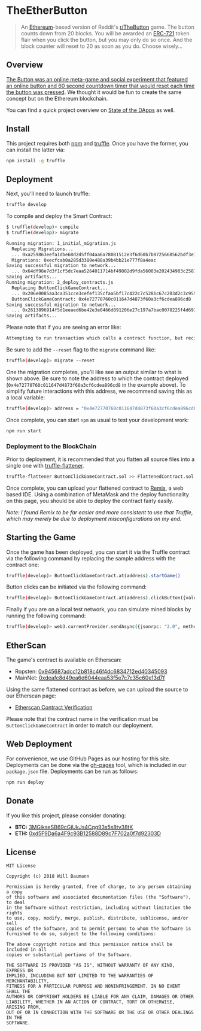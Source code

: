 # TheEtherButton

> An [Ethereum](https://www.ethereum.org/)-based version of Reddit's [r/TheButton](https://www.reddit.com/r/thebutton/) game. The button counts down from 20 blocks. You will be awarded an [ERC-721](http://erc721.org/) token flair when you click the button, but you may only do so once. And the block counter will reset to 20 as soon as you do. Choose wisely...

## Overview

[The Button was an online meta-game and social experiment that featured an online button and 60 second countdown timer that would reset each time the button was pressed](https://en.wikipedia.org/wiki/The_Button_(Reddit)). We thought it would be fun to create the same concept but on the Ethereum blockchain.

You can find a quick project overview on [State of the DApps](https://www.stateofthedapps.com/dapps/the-ether-button) as well.

## Install

This project requires both [npm](https://www.npmjs.com/) and [truffle](https://github.com/trufflesuite/truffle). Once you have the former, you can install the latter via:

```bash
npm install -g truffle
```

## Deployment

Next, you'll need to launch truffle:

```bash
truffle develop
```

To compile and deploy the Smart Contract:

```bash
$ truffle(develop)> compile
$ truffle(develop)> migrate

Running migration: 1_initial_migration.js
  Replacing Migrations...
  ... 0xa259863eefa1dbe68d2d5ff04aa6a78081512e3f6d60b7b0725668562bdf3e1d
  Migrations: 0xecfcab0a285d3380e488a39b4bb21e777f8a4eac
Saving successful migration to network...
  ... 0x64df98e7d3f1cf5dc7eaa5264011714bf49802d9fda56003e202434903c2581b
Saving artifacts...
Running migration: 2_deploy_contracts.js
  Replacing ButtonClickGameContract...
  ... 0x206e0085aa3ca351cce3cefef135cfaa5bf17c422c7c5281c67c203d2c3c9559
  ButtonClickGameContract: 0x4e72770760c011647d4873f60a3cf6cdea896cd8
Saving successful migration to network...
  ... 0x2613896914f5d1eeaed6be42e3e0466d891206e27c197a7bac0078225f4d693a
Saving artifacts...
```

Please note that if you are seeing an error like:

```bash
Attempting to run transaction which calls a contract function, but recipient address 0xabcdef.... is not a contract address
```

Be sure to add the `--reset` flag to the `migrate` command like:

```bash
truffle(develop)> migrate --reset
```

One the migration completes, you'll like see an output similar to what is shown above. Be sure to note the address to which the contract deployed (`0x4e72770760c011647d4873f60a3cf6cdea896cd8` in the example above). To simplify future interactions with this address, we recommend saving this as a local variable:

```bash
truffle(develop)> address = "0x4e72770760c011647d4873f60a3cf6cdea896cd8"
```

Once complete, you can start `npm` as usual to test your development work:

```bash
npm run start
```

### Deployment to the BlockChain

Prior to deployment, it is recommended that you flatten all source files into a single one with [truffle-flattener](https://github.com/alcuadrado/truffle-flattener).

```bash
truffle-flattener ButtonClickGameContract.sol >> FlattenedContract.sol
```

Once complete, you can upload your flattened contract to [Remix](https://remix.ethereum.org/), a web based IDE. Using a combination of MetaMask and the deploy functionality on this page, you should be able to deploy the contract fairly easily.

*Note: I found Remix to be far easier and more consistent to use that Truffle, which may merely be due to deployment misconfigurations on my end.*

## Starting the Game

Once the game has been deployed, you can start it via the Truffle contract via the following command by replacing the sample address with the contract one:

```bash
truffle(develop)> ButtonClickGameContract.at(address).startGame()
```

Button clicks can be initiated via the following command:

```bash
truffle(develop)> ButtonClickGameContract.at(address).clickButton({value: 500000000000000})
```

Finally if you are on a local test network, you can simulate mined blocks by running the following command:

```bash
truffle(develop)> web3.currentProvider.sendAsync({jsonrpc: "2.0", method: "evm_mine", id: 12345}, () => {})
```

## EtherScan

The game's contract is available on Etherscan:

* Ropsten: [0x945687adcc12b818c46f4dc6834712ed40345093](https://ropsten.etherscan.io/address/0x945687adcc12b818c46f4dc6834712ed40345093)
* MainNet: [0xdeafc8d49ea6d6044eaa53f5e7c7c35c60e13d7f](https://etherscan.io/address/0xdeafc8d49ea6d6044eaa53f5e7c7c35c60e13d7f)

Using the same flattened contract as before, we can upload the source to our Etherscan page:

* [Etherscan Contract Verification](https://etherscan.io/verifyContract?a=0x1326a7cf4f7366a4f5308f5e53dea238b72fd3b9)

Please note that the contract name in the verification must be `ButtonClickGameContract` in order to match our deployment.

## Web Deployment

For convenience, we use GitHub Pages as our hosting for this site. Deployments can be done via the [gh-pages](https://github.com/tschaub/gh-pages) tool, which is included in our `package.json` file. Deployments can be run as follows:

```bash
npm run deploy
```

## Donate

If you like this project, please consider donating:

* **BTC:** [3MGikseSB69cGjUkJs4Cqg93s5s8tv38tK](bitcoin:3MGikseSB69cGjUkJs4Cqg93s5s8tv38tK)
* **ETH:** [0xd5F9Da6a4F9c93B12588D89c7F702a0f7d92303D](https://etherscan.io/address/0xd5F9Da6a4F9c93B12588D89c7F702a0f7d92303D)

## License

```
MIT License

Copyright (c) 2018 Will Baumann

Permission is hereby granted, free of charge, to any person obtaining a copy
of this software and associated documentation files (the "Software"), to deal
in the Software without restriction, including without limitation the rights
to use, copy, modify, merge, publish, distribute, sublicense, and/or sell
copies of the Software, and to permit persons to whom the Software is
furnished to do so, subject to the following conditions:

The above copyright notice and this permission notice shall be included in all
copies or substantial portions of the Software.

THE SOFTWARE IS PROVIDED "AS IS", WITHOUT WARRANTY OF ANY KIND, EXPRESS OR
IMPLIED, INCLUDING BUT NOT LIMITED TO THE WARRANTIES OF MERCHANTABILITY,
FITNESS FOR A PARTICULAR PURPOSE AND NONINFRINGEMENT. IN NO EVENT SHALL THE
AUTHORS OR COPYRIGHT HOLDERS BE LIABLE FOR ANY CLAIM, DAMAGES OR OTHER
LIABILITY, WHETHER IN AN ACTION OF CONTRACT, TORT OR OTHERWISE, ARISING FROM,
OUT OF OR IN CONNECTION WITH THE SOFTWARE OR THE USE OR OTHER DEALINGS IN THE
SOFTWARE.
```
